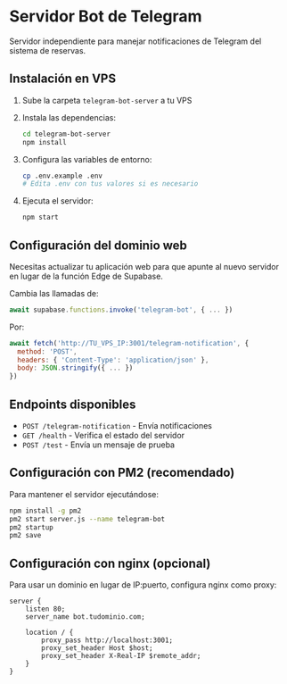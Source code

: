 # Servidor Bot de Telegram

Servidor independiente para manejar notificaciones de Telegram del sistema de reservas.

## Instalación en VPS

1. Sube la carpeta `telegram-bot-server` a tu VPS
2. Instala las dependencias:
   ```bash
   cd telegram-bot-server
   npm install
   ```

3. Configura las variables de entorno:
   ```bash
   cp .env.example .env
   # Edita .env con tus valores si es necesario
   ```

4. Ejecuta el servidor:
   ```bash
   npm start
   ```

## Configuración del dominio web

Necesitas actualizar tu aplicación web para que apunte al nuevo servidor en lugar de la función Edge de Supabase.

Cambia las llamadas de:
```javascript
await supabase.functions.invoke('telegram-bot', { ... })
```

Por:
```javascript
await fetch('http://TU_VPS_IP:3001/telegram-notification', {
  method: 'POST',
  headers: { 'Content-Type': 'application/json' },
  body: JSON.stringify({ ... })
})
```

## Endpoints disponibles

- `POST /telegram-notification` - Envía notificaciones
- `GET /health` - Verifica el estado del servidor
- `POST /test` - Envía un mensaje de prueba

## Configuración con PM2 (recomendado)

Para mantener el servidor ejecutándose:

```bash
npm install -g pm2
pm2 start server.js --name telegram-bot
pm2 startup
pm2 save
```

## Configuración con nginx (opcional)

Para usar un dominio en lugar de IP:puerto, configura nginx como proxy:

```nginx
server {
    listen 80;
    server_name bot.tudominio.com;
    
    location / {
        proxy_pass http://localhost:3001;
        proxy_set_header Host $host;
        proxy_set_header X-Real-IP $remote_addr;
    }
}
```